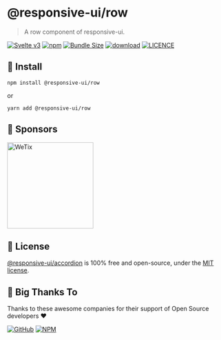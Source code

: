 
# @responsive-ui/row

> A row component of responsive-ui.

<p>

[![Svelte v3](https://img.shields.io/badge/svelte-v3-orange.svg)](https://svelte.dev)
[![npm](https://img.shields.io/npm/v/@responsive-ui/row.svg)](https://www.npmjs.com/package/@responsive-ui/row)
[![Bundle Size](https://badgen.net/bundlephobia/minzip/%40responsive-ui%2Frow)](https://bundlephobia.com/result?p=%40responsive-ui%2Frow)
[![download](https://img.shields.io/npm/dw/@responsive-ui/row.svg)](https://www.npmjs.com/package/@responsive-ui/row)
[![LICENCE](https://img.shields.io/github/license/wetix/responsive-ui)](https://github.com/wetix/responsive-ui/blob/main/LICENSE)

</p>

## 🔨 Install

```console
npm install @responsive-ui/row
```

or

```console
yarn add @responsive-ui/row
```

## 🔋 Sponsors

<img src="https://asset.wetix.my/images/logo/wetix.png" alt="WeTix" width="200px">

## 📄 License

[@responsive-ui/accordion](https://github.com/wetix/responsive-ui/tree/main/components/accordion) is 100% free and open-source, under the [MIT license](https://github.com/wetix/responsive-ui/blob/main/LICENSE).

## 🎉 Big Thanks To

Thanks to these awesome companies for their support of Open Source developers ❤

[![GitHub](https://jstools.dev/img/badges/github.svg)](https://github.com/open-source)
[![NPM](https://jstools.dev/img/badges/npm.svg)](https://www.npmjs.com/)

